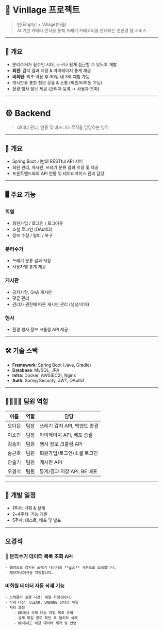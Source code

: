 # 🌱 Vinllage 프로젝트

> 빈(Empty) + Village(마을)  
> AI 기반 카메라 인식을 통해 쓰레기 카테고리를 안내하는 친환경 웹 서비스

---

## 📌 개요

- 분리수거가 필수인 시대, 누구나 쉽게 접근할 수 있도록 개발
- **회원**: 감지 결과 저장 & 마이페이지 통계 제공
- **비회원**: 최초 이용 후 30일 내 3회 체험 가능
- 게시판을 통한 정보 공유 & 소통 (회원/비회원 가능)
- 환경 행사 정보 제공 (관리자 등록 → 사용자 조회)

---

# ⚙️ Backend

> 데이터 관리, 인증 및 비즈니스 로직을 담당하는 영역

---

## 📌 개요

- Spring Boot 기반의 RESTful API 서버
- 회원 관리, 게시판, 쓰레기 분류 결과 저장 및 제공
- 프론트엔드와의 API 연동 및 데이터베이스 관리 담당

---

## 🖥️ 주요 기능

### 회원
- 회원가입 / 로그인 / 로그아웃
- 소셜 로그인 (OAuth2)
- 정보 수정 / 탈퇴 / 복구

### 분리수거
- 쓰레기 분류 결과 저장
- 사용자별 통계 제공

### 게시판
- 공지사항, QnA 게시판
- 댓글 관리
- 관리자 권한에 따른 게시판 관리 (생성/삭제)

### 행사
- 환경 행사 정보 크롤링 API 제공

---

## 🛠️ 기술 스택

- **Framework**: Spring Boot (Java, Gradle)
- **Database**: MySQL, JPA
- **Infra**: Docker, AWS(EC2), Nginx
- **Auth**: Spring Security, JWT, OAuth2

---

## 👨‍👩‍👧‍👦 팀원 역할

| 이름   | 역할 | 담당                                               |
| ------ | ---- | -------------------------------------------------- |
| 오다은 | 팀장 | 쓰레기 감지 API, 백엔드 총괄                       |
| 이소민 | 팀장 | 마이페이지 API, 배포 총괄                          |
| 김송미 | 팀원 | 행사 정보 크롤링 API                               |
| 송근호 | 팀원 | 회원가입/로그인/소셜 로그인                        |
| 안슬기 | 팀원 | 게시판 API                                         |
| 오경석 | 팀원 | 통계/결과 저장 API, BE 배포                        |

---

## 📅 개발 일정

- 1주차: 기획 & 설계
- 2~4주차: 기능 개발
- 5주차: 테스트, 배포 및 발표

---

## 오경석

### 📑 분리수거 데이터 목록 조회 API
    - 웹캠으로 감지된 쓰레기 데이터를 **gid** 기준으로 조회합니다.  
    - 페이지네이션을 지원합니다.

### 비회원 데이터 자동 삭제 기능
    - 스케줄러 실행 시간: 매일 자정(00시)
    - 삭제 대상: CLEAR, UNDONE 상태의 파일
    - 처리 과정
        - DB에서 삭제 대상 파일 목록 조회
        - 실제 파일 경로 확인 후 물리적 삭제
        - DB에서도 해당 데이터 제거 및 반영
